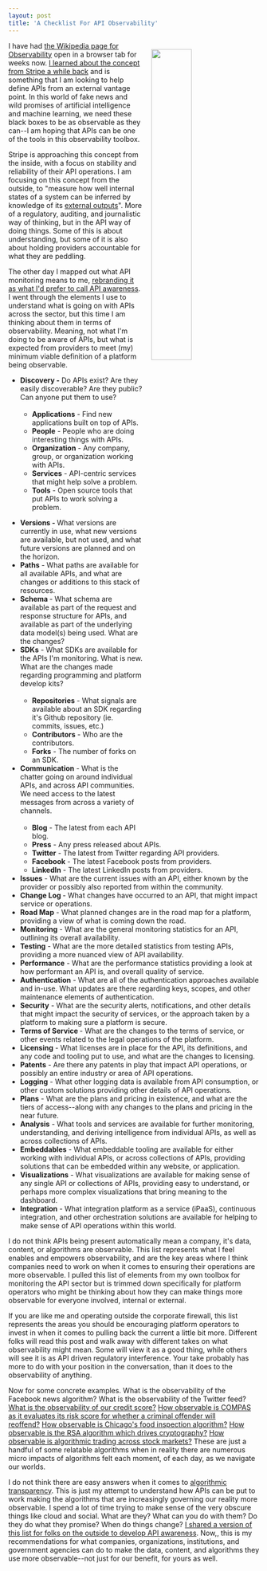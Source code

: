 ```yaml
---
layout: post
title: 'A Checklist For API Observability'
---
```

<p><img style="padding: 15px;" src="http://kinlane-productions.s3.amazonaws.com/api_evangelist_site/blog/api_observability_lighthouse.jpg" alt="" width="40%" align="right" /></p>
<p>I have had <a href="https://en.wikipedia.org/wiki/Observability">the Wikipedia page for Observability</a> open in a browser tab for weeks now. <a href="http://apievangelist.com/2016/10/25/thinking-about-an-api-observability-stack/">I learned about the concept from Stripe a while back</a> and is something that I am looking to help define APIs from an external vantage point. In this world of fake news and wild promises of artificial intelligence and machine learning, we need these black boxes to be as observable as they can--I am hoping that APIs can be one of the tools in this observability toolbox.</p>
<p>Stripe is approaching this concept from the inside, with a focus on stability and reliability of their API operations. I am focusing on this concept from the outside, to "measure how well internal states of a system can be inferred by knowledge of its <span style="text-decoration: underline;">external outputs</span>". More of a regulatory, auditing, and journalistic way of thinking, but in the API way of doing things. Some of this is about understanding, but some of it is also about holding providers accountable for what they are peddling.</p>
<p>The other day I mapped out what API monitoring means to me, <a href="http://apievangelist.com/2017/02/16/trying-to-define-api-awareness/">rebranding it as what I'd prefer to call API awareness</a>. I went through the elements I use to understand what is going on with APIs across the sector, but this time I am thinking about them in terms of observability. Meaning, not what I'm doing to be aware of APIs, but what is expected from providers to meet (my) minimum viable definition of a platform being observable.</p>
<ul>
<li><strong>Discovery -</strong> Do APIs exist? Are they easily discoverable? Are they public? Can anyone put them to use?<br />&nbsp;
<ul>
<li><strong>Applications</strong>&nbsp;- Find new applications built on top of APIs.</li>
<li><strong>People</strong>&nbsp;- People who are doing interesting things with APIs.</li>
<li><strong>Organization</strong>&nbsp;- Any company, group, or organization working with APIs.</li>
<li><strong>Services</strong>&nbsp;- API-centric services that might help solve a problem.</li>
<li><strong>Tools</strong>&nbsp;- Open source tools that put APIs to work solving a problem.</li>
</ul>
</li>
</ul>
<ul>
<li><strong>Versions -&nbsp;</strong>What versions are currently in use, what new versions are available, but not used, and what future versions are planned and on the horizon.</li>
<li><strong>Paths</strong>&nbsp;- What paths are available for all available APIs, and what are changes or additions to this stack of resources.</li>
<li><strong>Schema&nbsp;</strong>- What schema are available as part of the request and response structure for APIs, and available as part of the underlying data model(s) being used. What are the changes?</li>
<li><strong>SDKs</strong>&nbsp;- What SDKs are available for the APIs I'm monitoring. What is new. What are the changes made regarding programming and platform develop kits?<br /><br /> 
<ul>
<li><strong>Repositories</strong>&nbsp;- What signals are available about an SDK regarding it's Github repository (ie. commits, issues, etc.)</li>
<li><strong>Contributors</strong>&nbsp;- Who are the contributors.</li>
<li><strong>Forks</strong>&nbsp;- The number of forks on an SDK.</li>
</ul>
</li>
<li><strong>Communication</strong>&nbsp;- What is the chatter going on around individual APIs, and across API communities. We need access to the latest messages from across a variety of channels.<br /><br /> 
<ul>
<li><strong>Blog</strong>&nbsp;- The latest from each API blog.</li>
<li><strong>Press</strong>&nbsp;- Any press released about APIs.</li>
<li><strong>Twitter</strong>&nbsp;- The latest from Twitter regarding API providers.</li>
<li><strong>Facebook</strong>&nbsp;- The latest Facebook posts from providers.</li>
<li><strong>LinkedIn</strong>&nbsp;- The latest LinkedIn posts from providers.</li>
</ul>
</li>
<li><strong>Issues</strong>&nbsp;- What are the current issues with an API, either known by the provider or possibly also reported from within the community.</li>
<li><strong>Change Log&nbsp;</strong>- What changes have occurred to an API, that might impact service or operations.</li>
<li><strong>Road Map</strong>&nbsp;- What planned changes are in the road map for a platform, providing a view of what is coming down the road.</li>
<li><strong>Monitoring</strong>&nbsp;- What are the general monitoring statistics for an API, outlining its overall availability.</li>
<li><strong>Testing</strong>&nbsp;- What are the more detailed statistics from testing APIs, providing a more nuanced view of API availability.</li>
<li><strong>Performance</strong>&nbsp;- What are the performance statistics providing a look at how performant an API is, and overall quality of service.</li>
<li><strong>Authentication</strong>&nbsp;- What are all of the authentication approaches available and in-use. What updates are there regarding keys, scopes, and other maintenance elements of authentication.</li>
<li><strong>Security</strong>&nbsp;- What are the security alerts, notifications, and other details that might impact the security of services, or the approach taken by a platform to making sure a platform is secure.</li>
<li><strong>Terms of Service&nbsp;</strong>- What are the changes to the terms of service, or other events related to the legal operations of the platform.</li>
<li><strong>Licensing</strong>&nbsp;- What licenses are in place for the API, its definitions, and any code and tooling put to use, and what are the changes to licensing.</li>
<li><strong>Patents</strong>&nbsp;- Are there any patents in play that impact API operations, or possibly an entire industry or area of API operations.</li>
<li><strong>Logging</strong>&nbsp;- What other logging data is available from API consumption, or other custom solutions providing other details of API operations.</li>
<li><strong>Plans</strong>&nbsp;- What are the plans and pricing in existence, and what are the tiers of access--along with any changes to the plans and pricing in the near future.</li>
<li><strong>Analysis</strong>&nbsp;- What tools and services are available for further monitoring, understanding, and deriving intelligence from individual APIs, as well as across collections of APIs.</li>
<li><strong>Embeddables</strong>&nbsp;- What embeddable tooling are available for either working with individual APIs, or across collections of APIs, providing solutions that can be embedded within any website, or application.</li>
<li><strong>Visualizations</strong>&nbsp;- What visualizations are available for making sense of any single API or collections of APIs, providing easy to understand, or perhaps more complex visualizations that bring meaning to the dashboard.</li>
<li><strong>Integration</strong>&nbsp;- What integration platform as a service (iPaaS), continuous integration, and other orchestration solutions are available for helping to make sense of API operations within this world.</li>
</ul>
<p>I do not think APIs being present automatically mean a company, it's data, content, or algorithms are observable. This list represents what I feel enables and empowers observability, and are the key areas where I think companies need to work on when it comes to ensuring their operations are more observable. I pulled this list of elements from my own toolbox for monitoring the API sector&nbsp;but is trimmed down specifically for platform operators who might be thinking about how they can make things more observable for everyone involved, internal or external.&nbsp;</p>
<p>If you are like me and operating outside the corporate firewall, this list represents the areas you should be encouraging platform operators to invest in when it comes to pulling back the current a little bit more. Different folks will read this post and walk away with different takes on what observability might mean. Some will view it as a good thing, while others will see it is as API driven regulatory interference. Your take probably has more to do with your position in the conversation, than it does to the observability of anything.&nbsp;</p>
<p>Now for some concrete examples. What is the observability of the Facebook news algorithm? What is the observability of the Twitter feed? <a href="https://en.wikipedia.org/wiki/Credit_score">What is the observability of our credit score?</a> <a href="http://doc.wi.gov/about/doc-overview/office-of-the-secretary/office-of-reentry/compas-assessment-tool">How observable is COMPAS as it evaluates its risk score for whether a criminal offender will reoffend?</a>&nbsp;<a href="https://github.com/Chicago/food-inspections-evaluation">How observable is Chicago's food inspection algorithm?</a>&nbsp;<a href="https://en.wikipedia.org/wiki/RSA_(cryptosystem)">How observable is the RSA algorithm which drives cryptography?</a>&nbsp;<a href="https://en.wikipedia.org/wiki/Algorithmic_trading">How observable is algorithmic trading across stock markets?</a>&nbsp;These are just a handful of some relatable algorithms&nbsp;when in reality there are numerous micro impacts of algorithms felt each moment, of each day, as we navigate our worlds.</p>
<p>I do not think there are easy answers when it comes to <a href="https://apievangelist.com/2016/08/04/pushing-for-more-algorithmic-transparency-using-apis/">algorithmic transparency</a>. This is just my attempt to understand how APIs can be put to work making the algorithms that are increasingly governing our reality more observable. I spend a lot of time trying to make sense of the very obscure things like cloud and social. What are they? What can you do with them? Do they do what they promise? When do things change? <a href="http://apievangelist.com/2017/02/16/trying-to-define-api-awareness/">I shared a version of this list for folks on the outside to develop API awareness</a>. Now,, this is my recommendations for what companies, organizations, institutions, and government agencies can do to make the data, content, and algorithms they use more observable--not just for our benefit, for yours as well.</p>